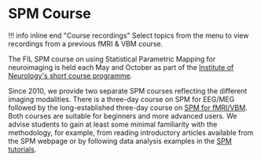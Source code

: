 # SPM Course

!!! info inline end "Course recordings"
    Select topics from the menu to view recordings from a previous fMRI & VBM course. 

The FIL SPM course on using Statistical Parametric Mapping for neuroimaging is held each May and October as part of the [Institute of Neurology's short course programme](https://www.ucl.ac.uk/ion/education).

Since 2010, we provide two separate SPM courses reflecting the different imaging modalities. There is a three-day course on SPM for EEG/MEG followed by the long-established three-day course on [SPM for fMRI/VBM](./fmri_vbm/index.md). Both courses are suitable for beginners and more advanced users. We advise students to gain at least some minimal familiarity with the methodology, for example, from reading introductory articles available from the SPM webpage or by following data analysis examples in the [SPM tutorials](../tutorials/index.md).
